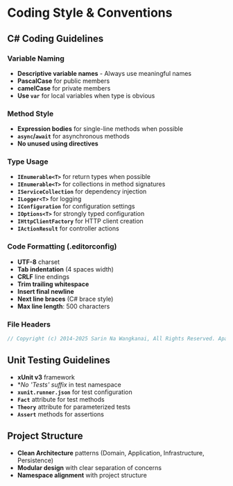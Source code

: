 # Coding Style & Conventions

## C# Coding Guidelines

### Variable Naming
- **Descriptive variable names** - Always use meaningful names
- **PascalCase** for public members
- **camelCase** for private members
- **Use `var`** for local variables when type is obvious

### Method Style
- **Expression bodies** for single-line methods when possible
- **`async`/`await`** for asynchronous methods
- **No unused using directives**

### Type Usage
- **`IEnumerable<T>`** for return types when possible
- **`IEnumerable<T>`** for collections in method signatures
- **`IServiceCollection`** for dependency injection
- **`ILogger<T>`** for logging
- **`IConfiguration`** for configuration settings
- **`IOptions<T>`** for strongly typed configuration
- **`IHttpClientFactory`** for HTTP client creation
- **`IActionResult`** for controller actions

### Code Formatting (.editorconfig)
- **UTF-8** charset
- **Tab indentation** (4 spaces width)
- **CRLF** line endings
- **Trim trailing whitespace**
- **Insert final newline**
- **Next line braces** (C# brace style)
- **Max line length**: 500 characters

### File Headers
```csharp
// Copyright (c) 2014-2025 Sarin Na Wangkanai, All Rights Reserved. Apache License, Version 2.0
```

## Unit Testing Guidelines
- **xUnit v3** framework
- **No '*Tests' suffix** in test namespace
- **`xunit.runner.json`** for test configuration
- **`Fact`** attribute for test methods
- **`Theory`** attribute for parameterized tests
- **`Assert`** methods for assertions

## Project Structure
- **Clean Architecture** patterns (Domain, Application, Infrastructure, Persistence)
- **Modular design** with clear separation of concerns
- **Namespace alignment** with project structure
